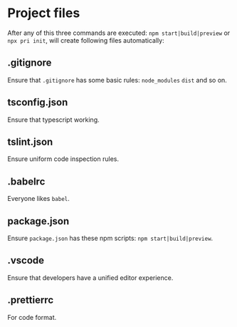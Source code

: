 # Project files

After any of this three commands are executed: `npm start|build|preview` or `npx pri init`, will create following files automatically:

## .gitignore

Ensure that `.gitignore` has some basic rules: `node_modules` `dist` and so on.

## tsconfig.json

Ensure that typescript working.

## tslint.json

Ensure uniform code inspection rules.

## .babelrc

Everyone likes `babel`.

## package.json

Ensure `package.json` has these npm scripts: `npm start|build|preview`.

## .vscode

Ensure that developers have a unified editor experience.

## .prettierrc

For code format.
